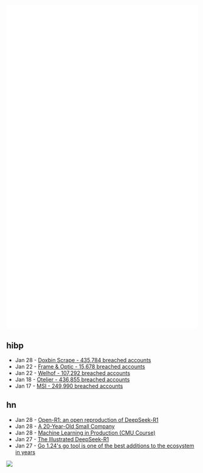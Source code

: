 ![Metrics](https://raw.githubusercontent.com/phixion/phixion/master/metrics.svg)

## hibp

<!--
for https://github.com/phixion/phixion/blob/main/.github/workflows/feeds.yml
-->
<!--START_SECTION:haveibeenpwnd-->
- Jan 28 - [Doxbin Scrape - 435,784 breached accounts](https://haveibeenpwned.com/PwnedWebsites#DoxbinScrape)
- Jan 22 - [Frame & Optic - 15,678 breached accounts](https://haveibeenpwned.com/PwnedWebsites#FrameAndOptic)
- Jan 22 - [Welhof - 107,292 breached accounts](https://haveibeenpwned.com/PwnedWebsites#Welhof)
- Jan 18 - [Otelier - 436,855 breached accounts](https://haveibeenpwned.com/PwnedWebsites#Otelier)
- Jan 17 - [MSI - 249,990 breached accounts](https://haveibeenpwned.com/PwnedWebsites#MSI)
<!--END_SECTION:haveibeenpwnd-->

## hn

<!--
for https://github.com/phixion/phixion/blob/main/.github/workflows/feeds.yml
-->
<!--START_SECTION:hn-->
- Jan 28 - [Open-R1: an open reproduction of DeepSeek-R1](https://huggingface.co/blog/open-r1)
- Jan 28 - [A 20-Year-Old Small Company](https://hacklook.com/posts/20250128-20years/)
- Jan 28 - [Machine Learning in Production (CMU Course)](https://mlip-cmu.github.io/s2025/)
- Jan 27 - [The Illustrated DeepSeek-R1](https://newsletter.languagemodels.co/p/the-illustrated-deepseek-r1)
- Jan 27 - [Go 1.24's go tool is one of the best additions to the ecosystem in years](https://www.jvt.me/posts/2025/01/27/go-tools-124/)
<!--END_SECTION:hn-->

<!--
for https://yhype.me
-->
![](https://hit.yhype.me/github/profile?user_id=13013670)
